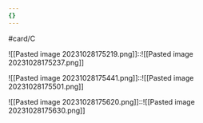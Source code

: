 ```yaml
---
{}
---
```


#card/C 

![[Pasted image 20231028175219.png]]::![[Pasted image 20231028175237.png]] <!--SR:!2023-11-03,3,210-->

![[Pasted image 20231028175441.png]]::![[Pasted image 20231028175501.png]] <!--SR:!2023-11-06,6,250-->


![[Pasted image 20231028175620.png]]::![[Pasted image 20231028175630.png]] <!--SR:!2023-11-07,7,250-->

